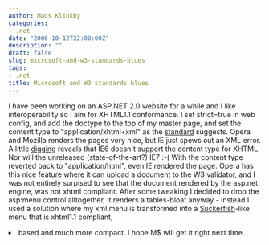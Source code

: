 ```yaml
---
author: Mads Klinkby
categories:
- .net
date: "2006-10-12T22:00:00Z"
description: ""
draft: false
slug: microsoft-and-w3-standards-blues
tags:
- .net
title: Microsoft and W3 standards blues
---
```



I have been working on an ASP.NET 2.0 website for a while and I like interoperability so I aim for XHTML1.1 conformance. I set strict=true in web config, and add the doctype to the top of my master page, and set the content type to "application/xhtml+xml" as the [standard](http://www.w3.org/TR/xhtml11/) suggests. Opera and Mozilla renders the pages very nice, but IE just spews out an XML error. A little [digging](http://blogs.msdn.com/ie/archive/2005/09/15/467901.aspx) reveals that IE6 doesn't support the content type for XHTML. Nor will the unreleased (state-of-the-art?) IE7 :-( With the content type reverted back to "application/html", even IE rendered the page. Opera has this nice feature where it can upload a document to the W3 validator, and I was not entirely surpised to see that the document rendered by the asp.net engine, was not xhtml compliant. After some tweaking I decided to drop the asp:menu control alltogether, it renders a tables-bloat anyway - instead I used a solution where my xml menu is transformed into a [Suckerfish](http://www.htmldog.com/articles/suckerfish/dropdowns/)-like menu that is xhtml1.1 compliant, <li> based and much more compact. I hope M$ will get it right next time.

